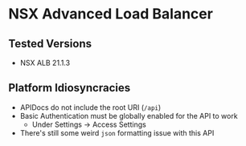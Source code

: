 # NSX Advanced Load Balancer

## Tested Versions

* NSX ALB 21.1.3

## Platform Idiosyncracies

* APIDocs do not include the root URI (`/api`)
* Basic Authentication must be globally enabled for the API to work
  * Under Settings -> Access Settings
* There's still some weird `json` formatting issue with this API
